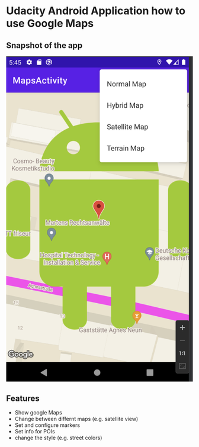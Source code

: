 # Udacity Android Application how to use Google Maps

## Snapshot of the app

![Snapshot](google_maps-snap.png)

## Features
* Show google Maps
* Change between differnt maps (e.g. satellite view)
* Set and configure markers
* Set info for POIs
* change the style (e.g. street colors)
